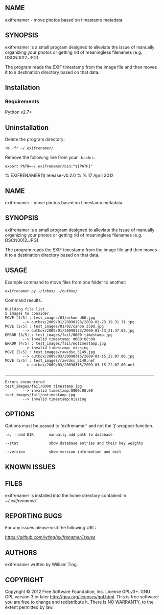 NAME
----

exifrenamer - move photos based on timestamp metadata

SYNOPSIS
--------

exifrenamer is a small program designed to alleviate the issue of
manually organizing your photos or getting rid of meaningless filenames
(e.g. DSCN0012.JPG).

The program reads the EXIF timestamp from the image file and then moves
it to a destination directory based on that data.

Installation
------------

### Requirements

Python v2.7+

Uninstallation
--------------

Delete the program directory:

    rm -fr ~/.exifrenamer/

Remove the following line from your `.bashrc`:

    export PATH=~/.exifrenamer/bin:"${PATH}"

% EXIFRENAMER(1) release-v0.2.0 % % 17 April 2012

NAME
----

exifrenamer - move photos based on timestamp metadata

SYNOPSIS
--------

exifrenamer is a small program designed to alleviate the issue of
manually organizing your photos or getting rid of meaningless filenames
(e.g. DSCN0012.JPG).

The program reads the EXIF timestamp from the image file and then moves
it to a destination directory based on that data.

USAGE
-----

Example command to move files from one folder to another:

    exifrenamer.py ~/inbox/ ~/outbox/

Command results:

    Building file list .
    5 images to consider.
    MOVE [1/5] : test_images/01/nikon d60.jpg
            --> outbox/2009/01/20090123/2009-01-23_19.31.31.jpg
    MOVE [2/5] : test_images/01/02/canon 350d.jpg
            --> outbox/2009/01/20090123/2009-01-23_21.37.03.jpg
    ERROR [3/5] : test_images/fail/0000 timestamp.jpg
            --> invalid timestamp: 0000:00:00
    ERROR [4/5] : test_images/fail/notimestamp.jpg
            --> invalid timestamp: missing
    MOVE [5/5] : test_images/raw/dsc_5149.jpg
            --> outbox/2009/03/20090315/2009-03-15_22.07.00.jpg
    MOVE [5/5] : test_images/raw/dsc_5149.nef
            --> outbox/2009/03/20090315/2009-03-15_22.07.00.nef

    ____________________________________________________________________

    Errors encountered
    test_images/fail/0000 timestamp.jpg
            --> invalid timestamp:0000:00:00
    test_images/fail/notimestamp.jpg
            --> invalid timestamp:missing

OPTIONS
-------

Options must be passed to 'exifrenamer' and not the 'j' wrapper
function.

    -a, --add DIR       manually add path to database

    --stat              show database entries and their key weights

    --version           show version information and exit

KNOWN ISSUES
------------

FILES
-----

exifrenamer is installed into the home directory contained in
*\~/.exifrenamer/*.

REPORTING BUGS
--------------

For any issues please visit the following URL:

*https://github.com/wting/exifrenamer/issues*

AUTHORS
-------

exifrenamer written by William Ting.

COPYRIGHT
---------

Copyright © 2012 Free Software Foundation, Inc. License GPLv3+: GNU GPL
version 3 or later <http://gnu.org/licenses/gpl.html>. This is free
software: you are free to change and redistribute it. There is NO
WARRANTY, to the extent permitted by law.
